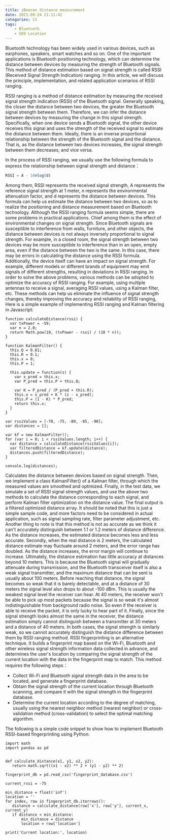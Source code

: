 ```yaml
---
title: iBeacon distance measurement
date: 2021-09-24 21:11:42
categories: CS
tags:
    - Bluetooth
    - GEO Location
---
```



Bluetooth technology has been widely used in various devices, such as earphones, speakers, smart watches and so on. One of the important applications is Bluetooth positioning technology, which can determine the distance between devices by measuring the strength of Bluetooth signals. This method of distance estimation based on signal strength is called RSSI (Received Signal Strength Indication) ranging. In this article, we will discuss the principle, implementation, and related application scenarios of RSSI ranging.



RSSI ranging is a method of distance estimation by measuring the received signal strength indication (RSSI) of the Bluetooth signal. Generally speaking, the closer the distance between two devices, the greater the Bluetooth signal strength between them. Therefore, we can infer the distance between devices by measuring the change in this signal strength.
Specifically, when one device sends a Bluetooth signal, the other device receives this signal and uses the strength of the received signal to estimate the distance between them. Ideally, there is an inverse proportional relationship between the strength of the Bluetooth signal and the distance. That is, as the distance between two devices increases, the signal strength between them decreases, and vice versa.

In the process of RSSI ranging, we usually use the following formula to express the relationship between signal strength and distance：

```javascript
RSSI = A - 10nlog(d)
```

Among them, RSSI represents the received signal strength, A represents the reference signal strength at 1 meter, n represents the environmental attenuation factor, and d represents the distance between devices. This formula can help us estimate the distance between two devices, so as to realize the positioning and distance measurement based on Bluetooth technology.
Although the RSSI ranging formula seems simple, there are some problems in practical applications. Chief among them is the effect of environmental changes on signal strength. Since Bluetooth signals are susceptible to interference from walls, furniture, and other objects, the distance between devices is not always inversely proportional to signal strength.
For example, in a closed room, the signal strength between two devices may be more susceptible to interference than in an open, empty area, even if the distance between the two is the same. In this case, there may be errors in calculating the distance using the RSSI formula.
Additionally, the device itself can have an impact on signal strength. For example, different models or different brands of equipment may emit signals of different strengths, resulting in deviations in RSSI ranging.
In order to solve the above problems, various methods can be adopted to optimize the accuracy of RSSI ranging. For example, using multiple antennas to receive a signal, averaging RSSI values, using a Kalman filter, etc. These methods can help us eliminate the influence of signal strength changes, thereby improving the accuracy and reliability of RSSI ranging,
Here is a simple example of implementing RSSI ranging and Kalman filtering in Javascript:

    function calculateDistance(rssi) {
      var txPower = -59; 
      var n = 2.0;
      return Math.pow(10, (txPower - rssi) / (10 * n));
    }

    function KalmanFilter() {
      this.Q = 0.01; 
      this.R = 0.1; 
      this.x = 0; 
      this.P = 1; 

      this.update = function(z) {
        var x_pred = this.x;
        var P_pred = this.P + this.Q;

        var K = P_pred / (P_pred + this.R);
        this.x = x_pred + K * (z - x_pred);
        this.P = (1 - K) * P_pred;
        return this.x;
      }
    }

    var rssiValues = [-70, -75, -80, -85, -90];
    var distances = [];

    var kf = new KalmanFilter();
    for (var i = 0; i < rssiValues.length; i++) {
      var distance = calculateDistance(rssiValues[i]);
      var filteredDistance = kf.update(distance);
      distances.push(filteredDistance);
    }

    console.log(distances);

Calculates the distance between devices based on signal strength. Then, we implement a class KalmanFilter() of a Kalman filter, through which the measured values are smoothed and optimized.
Finally, in the test data, we simulate a set of RSSI signal strength values, and use the above two methods to calculate the distance corresponding to each signal, and perform Kalman filter optimization on the distance value. The final output is a filtered optimized distance array.
It should be noted that this is just a simple sample code, and more factors need to be considered in actual application, such as signal sampling rate, filter parameter adjustment, etc.
Another thing to note is that this method is not as accurate as we think it can't accurately distinguish between 1.1 or 1.2 meters of distance difference. As the distance increases, the estimated distance becomes less and less accurate.
Secondly, when the real distance is 2 meters, the calculated distance estimate may fluctuate around 2 meters, and the error range has doubled. As the distance increases, the error margin will continue to increase. Ultimately, the distance estimation has little accuracy at distances beyond 10 meters.
This is because the Bluetooth signal will gradually attenuate during transmission, and the Bluetooth transceiver itself is also a weak signal transmitter, and the maximum distance that can be sent is usually about 100 meters. Before reaching that distance, the signal becomes so weak that it is barely detectable, and at a distance of 30 meters the signal level also drops to about -100 dBm. This is usually the weakest signal level the receiver can hear. At 40 meters, the receiver won't be able to pick up most packets because the signal is so weak it's almost indistinguishable from background radio noise. So even if the receiver is able to receive the packet, it is only lucky to hear part of it.
Finally, since the signal strength looks almost the same in the receiver, the distance estimation simply cannot distinguish between a transmitter at 30 meters and a distance of 40 meters. In both cases, the signal strength is similarly weak, so we cannot accurately distinguish the distance difference between them by RSSI ranging method.
RSSI fingerprinting is an alternative technique. It builds a fingerprint map based on the Wi-Fi, Bluetooth and other wireless signal strength information data collected in advance, and determines the user's location by comparing the signal strength of the current location with the data in the fingerprint map to match.
This method requires the following steps：

*   Collect Wi-Fi and Bluetooth signal strength data in the area to be located, and generate a fingerprint database.
*   Obtain the signal strength of the current location through Bluetooth scanning, and compare it with the signal strength in the fingerprint database.
*   Determine the current location according to the degree of matching, usually using the nearest neighbor method (nearest neighbor) or cross-validation method (cross-validation) to select the optimal matching algorithm.

The following is a simple code snippet to show how to implement Bluetooth RSSI-based fingerprinting using Python:

    import math
    import pandas as pd


    def calculate_distance(x1, y1, x2, y2):
       return math.sqrt((x1 - x2) ** 2 + (y1 - y2) ** 2)

    fingerprint_db = pd.read_csv('fingerprint_database.csv')

    current_rssi = -75

    min_distance = float('inf')
    location = ''
    for index, row in fingerprint_db.iterrows():
       distance = calculate_distance(row['x'], row['y'], current_x, current_y)
       if distance < min_distance:
           min_distance = distance
           location = row['location']
           
    print('Current location:', location)

